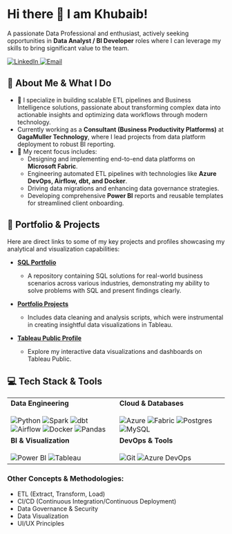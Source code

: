 # Hi there 👋 I am Khubaib!

A passionate Data Professional and enthusiast, actively seeking opportunities in **Data Analyst / BI Developer** roles where I can leverage my skills to bring significant value to the team.

<a href="https://www.linkedin.com/in/khubaib-binehsan/" target="_blank">
  <img
    src="https://img.shields.io/badge/LinkedIn-0077B5?style=for-the-badge&logo=linkedin&logoColor=white"
    alt="LinkedIn"
  />
</a>
<a href="mailto:hi@khubaib-ehsan.com">
  <img
    src="https://img.shields.io/badge/Email-D14836?style=for-the-badge&logo=gmail&logoColor=white"
    alt="Email"
  />
</a>


## 🎯 About Me & What I Do

-   🔭 I specialize in building scalable ETL pipelines and Business Intelligence solutions, passionate about transforming complex data into actionable insights and optimizing data workflows through modern technology.
-   Currently working as a **Consultant (Business Productivity Platforms)** at **GagaMuller Technology**, where I lead projects from data platform deployment to robust BI reporting.
-   🌱 My recent focus includes:
    -   Designing and implementing end-to-end data platforms on **Microsoft Fabric**.
    -   Engineering automated ETL pipelines with technologies like **Azure DevOps, Airflow, dbt, and Docker**.
    -   Driving data migrations and enhancing data governance strategies.
    -   Developing comprehensive **Power BI** reports and reusable templates for streamlined client onboarding.

## 📂 Portfolio & Projects

Here are direct links to some of my key projects and profiles showcasing my analytical and visualization capabilities:

-   **[SQL Portfolio](https://github.com/khubaib-binehsan/sql-08-week-challenge)**
    -   A repository containing SQL solutions for real-world business scenarios across various industries, demonstrating my ability to solve problems with SQL and present findings clearly.

-   **[Portfolio Projects](https://github.com/khubaib-binehsan/portfolio-projects)**
    -   Includes data cleaning and analysis scripts, which were instrumental in creating insightful data visualizations in Tableau.

-   **[Tableau Public Profile](https://public.tableau.com/app/profile/khubaib6949/vizzes)**
    -   Explore my interactive data visualizations and dashboards on Tableau Public.

## 💻 Tech Stack & Tools

<table>
  <tr>
    <td valign="top" width="50%">
      <strong>Data Engineering</strong><br>
      <br>
      <img src="https://img.shields.io/badge/Python-3776AB?style=for-the-badge&logo=python&logoColor=white" alt="Python">
      <img src="https://img.shields.io/badge/Apache_Spark-E25A1C?style=for-the-badge&logo=apache-spark&logoColor=white" alt="Spark">
      <img src="https://img.shields.io/badge/dbt-FF694B?style=for-the-badge&logo=dbt&logoColor=white" alt="dbt">
      <img src="https://img.shields.io/badge/Apache_Airflow-017CEE?style=for-the-badge&logo=apache-airflow&logoColor=white" alt="Airflow">
      <img src="https://img.shields.io/badge/Docker-2496ED?style=for-the-badge&logo=docker&logoColor=white" alt="Docker">
      <img src="https://img.shields.io/badge/Pandas-150458?style=for-the-badge&logo=pandas&logoColor=white" alt="Pandas">
    </td>
    <td valign="top" width="50%">
      <strong>Cloud & Databases</strong><br>
      <br>
      <img src="https://img.shields.io/badge/Microsoft_Azure-0078D4?style=for-the-badge&logo=microsoft-azure&logoColor=white" alt="Azure">
      <img src="https://img.shields.io/badge/Microsoft_Fabric-6A00FF?style=for-the-badge&logo=microsoft&logoColor=white" alt="Fabric">
      <img src="https://img.shields.io/badge/PostgreSQL-4169E1?style=for-the-badge&logo=postgresql&logoColor=white" alt="Postgres">
      <img src="https://img.shields.io/badge/MySQL-4479A1?style=for-the-badge&logo=mysql&logoColor=white" alt="MySQL">
    </td>
  </tr>
  <tr>
    <td valign="top" width="50%">
      <strong>BI & Visualization</strong><br>
      <br>
      <img src="https://img.shields.io/badge/Power_BI-F2C811?style=for-the-badge&logo=power-bi&logoColor=black" alt="Power BI">
      <img src="https://img.shields.io/badge/Tableau-E97627?style=for-the-badge&logo=tableau&logoColor=white" alt="Tableau">
    </td>
    <td valign="top" width="50%">
      <strong>DevOps & Tools</strong><br>
      <br>
      <img src="https://img.shields.io/badge/Git-F05032?style=for-the-badge&logo=git&logoColor=white" alt="Git">
      <img src="https://img.shields.io/badge/Azure_DevOps-0078D4?style=for-the-badge&logo=azure-devops&logoColor=white" alt="Azure DevOps">
    </td>
  </tr>
</table>

### Other Concepts & Methodologies:
-   ETL (Extract, Transform, Load)
-   CI/CD (Continuous Integration/Continuous Deployment)
-   Data Governance & Security
-   Data Visualization
-   UI/UX Principles


<!-- Replace `your-github-username` with your actual GitHub username 
## 📊 GitHub Stats
[![Khubaib's GitHub Stats](https://github-readme-stats.vercel.app/api?username=khubaib-binehsan&show_icons=true&theme=radical&hide_border=true&rank_icon=github)](https://github.com/anuraghazra/github-readme-stats)
[![Top Langs](https://github-readme-stats.vercel.app/api/top-langs/?username=khubaib-binehsan&layout=compact&theme=radical&hide_border=true)](https://github.com/anuraghazra/github-readme-stats)
-->
<!--
**khubaib-binehsan/khubaib-binehsan** is a ✨ _special_ ✨ repository because its `README.md` (this file) appears on your GitHub profile.

Here are some ideas to get you started:

- 🔭 I’m currently working on ...
- 🌱 I’m currently learning ...
- 👯 I’m looking to collaborate on ...
- 🤔 I’m looking for help with ...
- 💬 Ask me about ...
- 📫 How to reach me: ...
- 😄 Pronouns: ...
- ⚡ Fun fact: ...
-->
